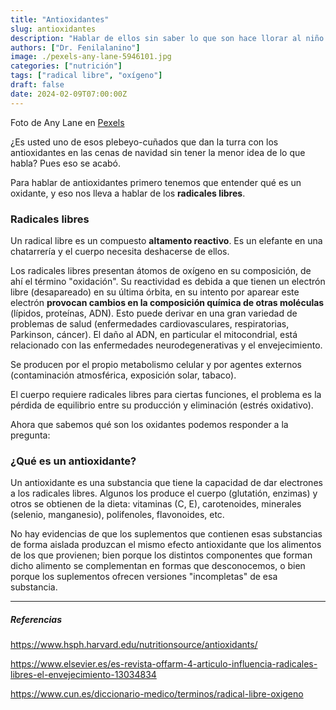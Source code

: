 ```yaml
---
title: "Antioxidantes"
slug: antioxidantes
description: "Hablar de ellos sin saber lo que son hace llorar al niño Jesús."
authors: ["Dr. Fenilalanino"]
image: ./pexels-any-lane-5946101.jpg
categories: ["nutrición"]
tags: ["radical libre", "oxígeno"]
draft: false
date: 2024-02-09T07:00:00Z
---
```


<span class="attribution">Foto de Any Lane en [Pexels](https://www.pexels.com/photo/bunch-of-ripe-red-delicious-raspberry-5946101/)</span>


¿Es usted uno de esos plebeyo-cuñados que dan la turra con los antioxidantes en las cenas de navidad sin tener la menor idea de lo que habla? Pues eso se acabó.

Para hablar de antioxidantes primero tenemos que entender qué es un oxidante, y eso nos lleva a hablar de los **radicales libres**.

### Radicales libres

Un radical libre es un compuesto **altamento reactivo**. Es un elefante en una chatarrería y el cuerpo necesita deshacerse de ellos.

Los radicales libres presentan átomos de oxígeno en su composición, de ahí el término "oxidación". Su reactividad es debida a que tienen un electrón libre (desapareado) en su última órbita, en su intento por aparear este electrón **provocan cambios en la composición química de otras moléculas** (lípidos, proteínas, ADN). Esto puede derivar en una gran variedad de problemas de salud (enfermedades cardiovasculares, respiratorias, Parkinson, cáncer). El daño al ADN, en particular el mitocondrial, está relacionado con las enfermedades neurodegenerativas y el envejecimiento.

Se producen por el propio metabolismo celular y por agentes externos (contaminación atmosférica, exposición solar, tabaco).

El cuerpo requiere radicales libres para ciertas funciones, el problema es la pérdida de equilibrio entre su producción y eliminación (estrés oxidativo).


Ahora que sabemos qué son los oxidantes podemos responder a la pregunta:

### ¿Qué es un antioxidante?

Un antioxidante es una substancia que tiene la capacidad de dar electrones a los radicales libres. Algunos los produce el cuerpo (glutatión, enzimas) y otros se obtienen de la dieta: vitaminas (C, E), carotenoides, minerales (selenio, manganesio), polifenoles, flavonoides, etc.

No hay evidencias de que los suplementos que contienen esas substancias de forma aislada produzcan el mismo efecto antioxidante que los alimentos de los que provienen; bien porque los distintos componentes que forman dicho alimento se complementan en formas que desconocemos, o bien porque los suplementos ofrecen versiones "incompletas" de esa substancia. 


---

##### Referencias

https://www.hsph.harvard.edu/nutritionsource/antioxidants/

https://www.elsevier.es/es-revista-offarm-4-articulo-influencia-radicales-libres-el-envejecimiento-13034834

https://www.cun.es/diccionario-medico/terminos/radical-libre-oxigeno
